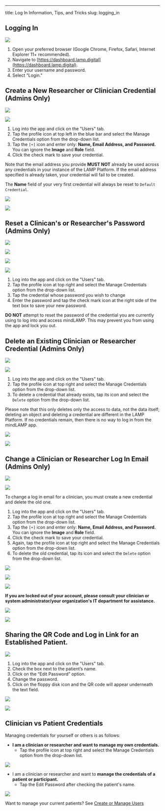 ---
title: Log In Information, Tips, and Tricks
slug: logging_in
## Logging In

![](../assets/Screen_Shot_2020-09-21_at_10.56.36_AM.png)

1. Open your preferred browser (Google Chrome, Firefox, Safari, Internet Explorer 11+ recommended).
2. Navigate to [https://dashboard.lamp.digital](https://dashboard.lamp.digital).
3. Enter your username and password.
4. Select "Login."

## Create a New Researcher or Clinician Credential (Admins Only)

![](../assets/users_tab.jpg)

![](../assets/Untitled%2055.jpeg)

1. Log into the app and click on the "Users" tab.
2. Tap the profile icon at top left in the blue bar and select the Manage Credentials option from the drop-down list. 
3. Tap the `[+]` icon and enter only: **Name, Email Address, and Password.** You can ignore the **Image** and **Role** field.
4. Click the check mark to save your credential.

Note that the email address you provide **MUST NOT** already be used across any credentials in your instance of the LAMP Platform. If the email address specified is already taken, your credential will fail to be created.

The **Name** field of your very first credential will always be reset to `Default Credential`. 

![](../assets/Screen_Shot_2020-10-02_at_3.27.24_PM.png)

![](../assets/Screen_Shot_2020-10-02_at_3.26.07_PM.png)

## Reset a Clinican's or Researcher's Password (Admins Only)

![](../assets/users_tab.jpg)

![](../assets/Untitled%2061.png)

![](../assets/Screen_Shot_2020-10-02_at_3.27.40_PM.png)

![](../assets/Screen_Shot_2020-10-02_at_3.27.55_PM.png)

1. Log into the app and click on the "Users" tab.
2. Tap the profile icon at top right and select the Manage Credentials option from the drop-down list. 
3. Tap the credential whose password you wish to change
4. Enter the password and tap the check mark icon at the right side of the text box to save your new password.

**DO NOT** attempt to reset the password of the credential you are currently using to log into and access mindLAMP. This may prevent you from using the app and lock you out.

## Delete an Existing Clinician or Researcher Credential (Admins Only)

![](../assets/users_tab.jpg)

![](../assets/Untitled%2061.png)

1. Log into the app and click on the "Users" tab.
2. Tap the profile icon at top right and select the Manage Credentials option from the drop-down list. 
3. To delete a credential that already exists, tap its icon and select the `Delete` option from the drop-down list.

Please note that this only deletes only the access to data, not the data itself; deleting an object and deleting a credential are different in the LAMP Platform. If no credentials remain, then there is no way to log in from the mindLAMP app.

![](../assets/Untitled%2062.png)

![](../assets/Screen_Shot_2020-10-02_at_3.28.11_PM.png)

## Change a Clinician or Researcher Log In Email (Admins Only)

![](../assets/users_tab.jpg)

![](../assets/Untitled%2061.png)

To change a log in email for a clinician, you must create a new credential and delete the old one.

1. Log into the app and click on the "Users" tab.
2. Tap the profile icon at top right and select the Manage Credentials option from the drop-down list. 
3. Tap the `[+]` icon and enter only: **Name, Email Address, and Password.** You can ignore the **Image** and **Role** field.
4. Click the check mark to save your credential.
5. Again, tap the profile icon at top right and select the Manage Credentials option from the drop-down list. 
6. To delete the old credential, tap its icon and select the `Delete` option from the drop-down list.

![](../assets/Screen_Shot_2020-10-02_at_3.27.24_PM.png)

![](../assets/Screen_Shot_2020-10-02_at_3.26.07_PM.png)

![](../assets/Untitled%2062.png)

**If you are locked out of your account, please consult your clinician or system administrator/your organization's IT department for assistance.**

![](../assets/Untitled%2062.png)

![](../assets/Screen_Shot_2020-10-02_at_3.28.11_PM.png)

## Sharing the QR Code and Log in Link for an Established Patient.

![](../assets/users_tab.jpg)

1. Log into the app and click on the "Users" tab.
2. Check the box next to the patient’s name.
3. Click on the “Edit Password” option.
4. Change the password.
5. Click on the floppy disk icon and the QR code will appear underneath the text field.

![](../assets/Untitled%2063.png)

![](../assets/Untitled%2064.png)

## Clinician vs Patient Credentials

Managing credentials for yourself or others is as follows:

- **I am a clinician or researcher and  want to manage my own credentials.**
    - Tap the profile icon at top right and select the Manage Credentials option from the drop-down list.

![](../assets/Untitled%2065.png)

- I am a clinician or researcher and want to **manage the credentials of a patient or participant.**
    - Tap the Edit Password after checking the patient's name.

![](../assets/Untitled%2066.png)

Want to manage your current patients? See [Create or Manage Users](Create%20or%20Manage%20Users.md) 
